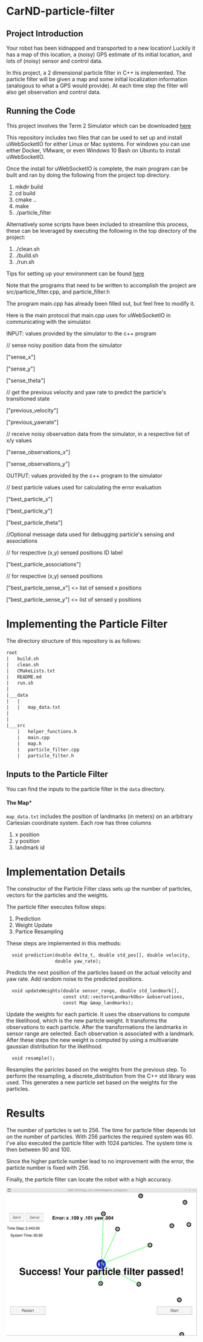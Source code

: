 # CarND-particle-filter

## Project Introduction
Your robot has been kidnapped and transported to a new location! Luckily it has a map of this location, a (noisy) GPS estimate of its initial location, and lots of (noisy) sensor and control data.

In this project, a 2 dimensional particle filter in C++ is implemented. The particle filter will be given a map and some initial localization information (analogous to what a GPS would provide). At each time step the filter will also get observation and control data.

## Running the Code
This project involves the Term 2 Simulator which can be downloaded [here](https://github.com/udacity/self-driving-car-sim/releases)

This repository includes two files that can be used to set up and install uWebSocketIO for either Linux or Mac systems. For windows you can use either Docker, VMware, or even Windows 10 Bash on Ubuntu to install uWebSocketIO.

Once the install for uWebSocketIO is complete, the main program can be built and ran by doing the following from the project top directory.

1. mkdir build
2. cd build
3. cmake ..
4. make
5. ./particle_filter

Alternatively some scripts have been included to streamline this process, these can be leveraged by executing the following in the top directory of the project:

1. ./clean.sh
2. ./build.sh
3. ./run.sh

Tips for setting up your environment can be found [here](https://classroom.udacity.com/nanodegrees/nd013/parts/40f38239-66b6-46ec-ae68-03afd8a601c8/modules/0949fca6-b379-42af-a919-ee50aa304e6a/lessons/f758c44c-5e40-4e01-93b5-1a82aa4e044f/concepts/23d376c7-0195-4276-bdf0-e02f1f3c665d)

Note that the programs that need to be written to accomplish the project are src/particle_filter.cpp, and particle_filter.h

The program main.cpp has already been filled out, but feel free to modify it.

Here is the main protocol that main.cpp uses for uWebSocketIO in communicating with the simulator.

INPUT: values provided by the simulator to the c++ program

// sense noisy position data from the simulator

["sense_x"]

["sense_y"]

["sense_theta"]

// get the previous velocity and yaw rate to predict the particle's transitioned state

["previous_velocity"]

["previous_yawrate"]

// receive noisy observation data from the simulator, in a respective list of x/y values

["sense_observations_x"]

["sense_observations_y"]


OUTPUT: values provided by the c++ program to the simulator

// best particle values used for calculating the error evaluation

["best_particle_x"]

["best_particle_y"]

["best_particle_theta"]

//Optional message data used for debugging particle's sensing and associations

// for respective (x,y) sensed positions ID label

["best_particle_associations"]

// for respective (x,y) sensed positions

["best_particle_sense_x"] <= list of sensed x positions

["best_particle_sense_y"] <= list of sensed y positions


# Implementing the Particle Filter
The directory structure of this repository is as follows:

```
root
|   build.sh
|   clean.sh
|   CMakeLists.txt
|   README.md
|   run.sh
|
|___data
|   |   
|   |   map_data.txt
|   
|   
|___src
    |   helper_functions.h
    |   main.cpp
    |   map.h
    |   particle_filter.cpp
    |   particle_filter.h
```



## Inputs to the Particle Filter
You can find the inputs to the particle filter in the `data` directory.

#### The Map*
`map_data.txt` includes the position of landmarks (in meters) on an arbitrary Cartesian coordinate system. Each row has three columns
1. x position
2. y position
3. landmark id

# Implementation Details

The constructor of the Particle Filter class sets up the number of particles, vectors for the particles and the weights. 

The particle filter executes follow steps:

1. Prediction
2. Weight Update
3. Partice Resampling

These steps are implemented in this methods:

```
  void prediction(double delta_t, double std_pos[], double velocity, 
                  double yaw_rate);
```

Predicts the next position of the particles based on the actual velocity and yaw rate. 
Add random noise to the predicted positions. 

```
  void updateWeights(double sensor_range, double std_landmark[], 
                     const std::vector<LandmarkObs> &observations,
                     const Map &map_landmarks);
```

Update the weights for each particle. It uses the observations to compute
the likelihood, which is the new particle weight. 
It transforms the observations to each particle. After the transformations 
the landmarks in sensor range are selected. 
Each observation is associated with a landmark. After these steps 
the new weight is computed by using a multivariate gaussian distribution for
the likelihood.

```
  void resample();
```

Resamples the paricles based on the weights from the previous step. 
To perform the resampling, a discrete_distribution from the C++ std library was used. 
This generates a new particle set based on the weights for the particles. 




# Results

The number of particles is set to 256.
The time for particle filter depends lot on the number of particles.
With 256 particles the required system was 60. I've also executed the
particle filter with 1024 particles. The system time is then between 90 and 100.

Since the higher particle number lead to no improvement with the error, the particle number is fixed with 256.

Finally, the particle filter can locate the robot with a high accuracy.

![](images/final.png)
